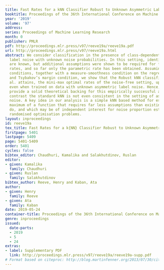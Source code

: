 ```yaml
---
title: Fast Rates for a kNN Classifier Robust to Unknown Asymmetric Label Noise
booktitle: Proceedings of the 36th International Conference on Machine Learning
year: '2019'
volume: '97'
address: 
series: Proceedings of Machine Learning Research
month: 0
publisher: PMLR
pdf: http://proceedings.mlr.press/v97/reeve19a/reeve19a.pdf
url: http://proceedings.mlr.press/v97/reeve19a.html
abstract: We consider classification in the presence of class-dependent asymmetric
  label noise with unknown noise probabilities. In this setting, identifiability conditions
  are known, but additional assumptions were shown to be required for finite sample
  rates, and so far only the parametric rate has been obtained. Assuming these identifiability
  conditions, together with a measure-smoothness condition on the regression function
  and Tsybakov’s margin condition, we show that the Robust kNN classifier of Gao et
  al. attains, the mini-max optimal rates of the noise-free setting, up to a log factor,
  even when trained on data with unknown asymmetric label noise. Hence, our results
  provide a solid theoretical backing for this empirically successful algorithm. By
  contrast the standard kNN is not even consistent in the setting of asymmetric label
  noise. A key idea in our analysis is a simple kNN based method for estimating the
  maximum of a function that requires far less assumptions than existing mode estimators
  do, and which may be of independent interest for noise proportion estimation and
  randomised optimisation problems.
layout: inproceedings
id: reeve19a
tex_title: Fast Rates for a k{NN} Classifier Robust to Unknown Asymmetric Label Noise
firstpage: 5401
lastpage: 5409
page: 5401-5409
order: 5401
cycles: false
bibtex_editor: Chaudhuri, Kamalika and Salakhutdinov, Ruslan
editor:
- given: Kamalika
  family: Chaudhuri
- given: Ruslan
  family: Salakhutdinov
bibtex_author: Reeve, Henry and Kaban, Ata
author:
- given: Henry
  family: Reeve
- given: Ata
  family: Kaban
date: 2019-05-24
container-title: Proceedings of the 36th International Conference on Machine Learning
genre: inproceedings
issued:
  date-parts:
  - 2019
  - 5
  - 24
extras:
- label: Supplementary PDF
  link: http://proceedings.mlr.press/v97/reeve19a/reeve19a-supp.pdf
# Format based on citeproc: http://blog.martinfenner.org/2013/07/30/citeproc-yaml-for-bibliographies/
---
```

